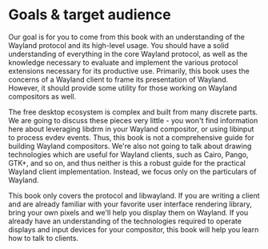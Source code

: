 # Goals & target audience

Our goal is for you to come from this book with an understanding of the Wayland
protocol and its high-level usage. You should have a solid understanding of
everything in the core Wayland protocol, as well as the knowledge necessary to
evaluate and implement the various protocol extensions necessary for its
productive use. Primarily, this book uses the concerns of a Wayland client to
frame its presentation of Wayland. However, it should provide some utility for
those working on Wayland compositors as well.

The free desktop ecosystem is complex and built from many discrete parts. We are
going to discuss these pieces very little - you won't find information here
about leveraging libdrm in your Wayland compositor, or using libinput to process
evdev events. Thus, this book is not a comprehensive guide for building Wayland
compositors. We're also not going to talk about drawing technologies which are
useful for Wayland clients, such as Cairo, Pango, GTK+, and so on, and thus
neither is this a robust guide for the practical Wayland client implementation.
Instead, we focus only on the particulars of Wayland.

This book only covers the protocol and libwayland. If you are writing a client
and are already familiar with your favorite user interface rendering library,
bring your own pixels and we'll help you display them on Wayland. If you already
have an understanding of the technologies required to operate displays and input
devices for your compositor, this book will help you learn how to talk to
clients.
